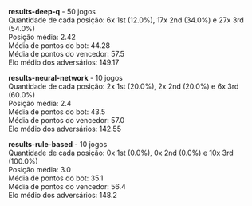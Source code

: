 **results-deep-q** - 50 jogos                                                                                                                                                                                        
Quantidade de cada posição: 6x 1st (12.0%), 17x 2nd (34.0%) e 27x 3rd (54.0%)                                                                                                                                        
Posição média: 2.42                                                                                                                                                                                                  
Média de pontos do bot: 44.28                                                                                                                                                                                        
Média de pontos do vencedor: 57.5                                                                                                                                                                                    
Elo médio dos adversários: 149.17                                                                                                                                                                                    

**results-neural-network** - 10 jogos                                                                                                                                                                                
Quantidade de cada posição: 2x 1st (20.0%), 2x 2nd (20.0%) e 6x 3rd (60.0%)                                                                                                                                             
Posição média: 2.4                                                                                                                                                                                                   
Média de pontos do bot: 43.5                                                                                                                                                                                         
Média de pontos do vencedor: 57.0                                                                                                                                                                                    
Elo médio dos adversários: 142.55                                                                                                                                                                                    

**results-rule-based** - 10 jogos                                                                                                                                                                                    
Quantidade de cada posição: 0x 1st (0.0%), 0x 2nd (0.0%) e 10x 3rd (100.0%)                                                                                                                                            
Posição média: 3.0                                                                                                                                                                                                   
Média de pontos do bot: 35.1                                                                                                                                                                                         
Média de pontos do vencedor: 56.4                                                                                                                                                                                    
Elo médio dos adversários: 148.2
